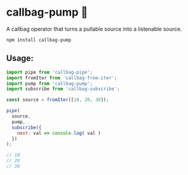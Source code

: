 # callbag-pump 👜

A callbag operator that turns a pullable source into a listenable source.

`npm install callbag-pump`

## Usage:

```js
import pipe from 'callbag-pipe';
import fromIter from 'callbag-from-iter';
import pump from 'callbag-pump';
import subscribe from 'callbag-subscribe';

const source = fromIter([10, 20, 30]);

pipe(
  source,
  pump,
  subscribe({
    next: val => console.log( val )
  })
);

// 10
// 20
// 30
```

